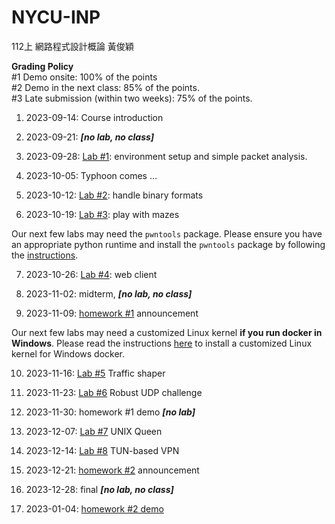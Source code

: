 # NYCU-INP
112上 網路程式設計概論 黃俊穎

**Grading Policy**  
#1 Demo onsite: 100% of the points  
#2 Demo in the next class: 85% of the points.  
#3 Late submission (within two weeks): 75% of the points.

1.  2023-09-14: Course introduction
    
2.  2023-09-21: **_\[no lab, no class\]_**
    
3.  2023-09-28: [Lab #1](https://github.com/LaiCharlie/NYCU-INP/tree/main/lab1): environment setup and simple packet analysis.
    
4.  2023-10-05: Typhoon comes …
    
5.  2023-10-12: [Lab #2](https://github.com/LaiCharlie/NYCU-INP/tree/main/lab2): handle binary formats
    
6.  2023-10-19: [Lab #3](https://github.com/LaiCharlie/NYCU-INP/tree/main/lab3): play with mazes
    

Our next few labs may need the `pwntools` package. Please ensure you have an appropriate python runtime and install the `pwntools` package by following the [instructions](https://github.com/LaiCharlie/NYCU-INP/tree/main/pwntools).

7.  2023-10-26: [Lab #4](https://github.com/LaiCharlie/NYCU-INP/tree/main/lab4): web client
    
8.  2023-11-02: midterm, **_\[no lab, no class\]_**
    
9.  2023-11-09: [homework #1](https://github.com/LaiCharlie/NYCU-INP/tree/main/hw1) announcement
    

Our next few labs may need a customized Linux kernel __**if you run docker in Windows**__. Please read the instructions [here](https://github.com/LaiCharlie/NYCU-INP/tree/main/wsl2) to install a customized Linux kernel for Windows docker.

10.  2023-11-16: [Lab #5](https://github.com/LaiCharlie/NYCU-INP/tree/main/lab5) Traffic shaper
    
11.  2023-11-23: [Lab #6](https://github.com/LaiCharlie/NYCU-INP/tree/main/lab6_v1) Robust UDP challenge
    
12.  2023-11-30: homework #1 demo **_\[no lab\]_**
    
13.  2023-12-07: [Lab #7](https://github.com/LaiCharlie/NYCU-INP/tree/main/lab7) UNIX Queen
    
14.  2023-12-14: [Lab #8](https://github.com/LaiCharlie/NYCU-INP/tree/main/lab8) TUN-based VPN
    
15.  2023-12-21: [homework #2](https://github.com/LaiCharlie/NYCU-INP/tree/main/hw2) announcement
    
16.  2023-12-28: final **_\[no lab, no class\]_**
    
17.  2023-01-04: [homework #2 demo](https://github.com/LaiCharlie/NYCU-INP/tree/main/hw2/demo)
